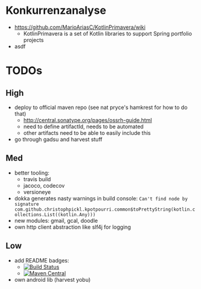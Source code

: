 
# Konkurrenzanalyse

* https://github.com/MarioAriasC/KotlinPrimavera/wiki
    * KotlinPrimavera is a set of Kotlin libraries to support Spring portfolio projects
* asdf

# TODOs

## High

* deploy to official maven repo (see nat pryce's hamkrest for how to do that)
    * http://central.sonatype.org/pages/ossrh-guide.html
    * need to define artifactId, needs to be automated
    * other artifacts need to be able to easily include this
* go through gadsu and harvest stuff

## Med

* better tooling:
    * travis build
    * jacoco, codecov
    * versioneye
* dokka generates nasty warnings in build console: `Can't find node by signature com.github.christophpickl.kpotpourri.common$toPrettyString(kotlin.collections.List((kotlin.Any)))`
* new modules: gmail, gcal, doodle
* own http client abstraction like slf4j for logging
## Low

* add README badges:
    * [![Build Status](https://travis-ci.org/npryce/hamkrest.svg?branch=master)](https://travis-ci.org/npryce/hamkrest)
    * [![Maven Central](https://img.shields.io/maven-central/v/com.natpryce/hamkrest.svg)](http://search.maven.org/#search%7Cga%7C1%7Cg%3A%22com.natpryce%22%20AND%20a%3A%22hamkrest%22)
* own android lib (harvest yobu)
